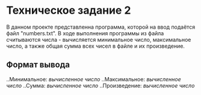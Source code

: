 # Техническое задание 2
В данном проекте представленна программа, которой на ввод подаётся файл "numbers.txt". В ходе выполнения программы из файла считываются числа - вычисляется минимальное число, максимальное число, а также общая сумма всех чисел в файле и их произведение.

## Формат вывода
..Минимальное: _вычисленное число_
..Максимальное: _вычисленное число_
..Сумма: _вычисленное число_
..Произведение: _вычисленное число_
